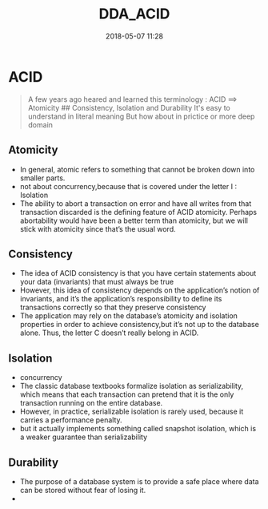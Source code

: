 ﻿---
layout: article
title: "DDA_ACID"
category: blog
tag:
- DDA 
- english

#excerpt:
toc: flase
image:
#  feature:
    teaser: /blog/2018.05/transaction-processing.png
#  thumb:
date:   2018-05-07 11:28
---

# ACID

> A few years ago heared and learned this terminology : ACID ==> Atomicity ## Consistency, Isolation and Durability
> It's easy to understand in literal meaning But how about in prictice or more deep domain 

## Atomicity

- In general, atomic refers to something that cannot be broken down into smaller parts.
- not about concurrency,because that is covered under the letter I : Isolation
- The ability to abort a transaction on error and have all writes from that transaction discarded is the defining feature of ACID atomicity. Perhaps abortability would have been a better term than atomicity, but we will stick with atomicity since that’s the usual word.

## Consistency

- The idea of ACID consistency is that you have certain statements about your data (invariants) that must always be true
- However, this idea of consistency depends on the application’s notion of invariants, and it’s the application’s responsibility to define its transactions correctly so that they preserve consistency
- The application may rely on the database’s atomicity and isolation properties in order to achieve consistency,but it’s not up to the database alone. Thus, the letter C doesn’t really belong in ACID. 

## Isolation

- concurrency
- The classic database textbooks formalize isolation as serializability, which means that each transaction can pretend that it is the only transaction running on the entire database.
- However, in practice, serializable isolation is rarely used, because it carries a performance penalty.
- but it actually implements something called snapshot isolation, which is a weaker guarantee than serializability

## Durability

- The purpose of a database system is to provide a safe place where data can be stored without fear of losing it.
- 

